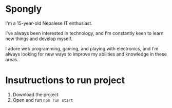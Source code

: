 # Spongly

I'm a 15-year-old Nepalese IT enthusiast.

I've always been interested in technology, and I'm constantly keen to learn new things and develop myself.

I adore web programming, gaming, and playing with electronics, and I'm always looking for new ways to improve my abilities and knowledge in these areas.



# Insutructions to run project

1) Download the project
2) Open and run `npm run start` 
